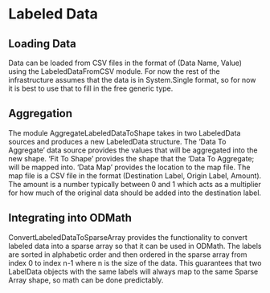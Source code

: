 # Labeled Data

## Loading Data

Data can be loaded from CSV files in the format of (Data Name, Value) using the LabeledDataFromCSV module.  For now the rest of the infrastructure assumes that the data is in System.Single format, so for now it is best to use that to fill in the free generic type.

## Aggregation

The module AggregateLabeledDataToShape takes in two LabeledData<float> sources and produces a new LabeledData<float> structure.  The ‘Data To Aggregate’ data source provides the values that will be aggregated into the new shape.  ‘Fit To Shape’ provides the shape that the ‘Data To Aggregate; will be mapped into.  ‘Data Map’ provides the location to the map file.  The map file is a CSV file in the format (Destination Label, Origin Label, Amount).  The amount is a number typically between 0 and 1 which acts as a multiplier for how much of the original data should be added into the destination label.

## Integrating into ODMath

ConvertLabeledDataToSparseArray provides the functionality to convert labeled data into a sparse array so that it can be used in ODMath.  The labels are sorted in alphabetic order and then ordered in the sparse array from index 0 to index n-1 where n is the size of the data.  This guarantees that two LabelData objects with the same labels will always map to the same Sparse Array shape, so math can be done predictably.
